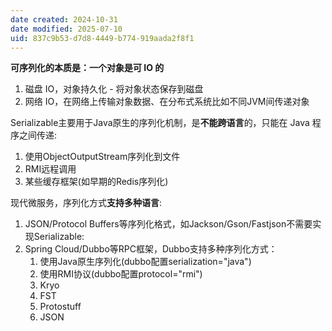 ```yaml
---
date created: 2024-10-31
date modified: 2025-07-10
uid: 837c9b53-d7d8-4449-b774-919aada2f8f1
---
```

**可序列化的本质是：一个对象是可 IO 的**
1. 磁盘 IO，对象持久化 - 将对象状态保存到磁盘
2. 网络 IO，在网络上传输对象数据、在分布式系统比如不同JVM间传递对象

Serializable主要用于Java原生的序列化机制，是**不能跨语言**的，只能在 Java 程序之间传递:

1. 使用ObjectOutputStream序列化到文件
2. RMI远程调用
3. 某些缓存框架(如早期的Redis序列化)

现代微服务，序列化方式**支持多种语言**:

1. JSON/Protocol Buffers等序列化格式，如Jackson/Gson/Fastjson不需要实现Serializable:
2. Spring Cloud/Dubbo等RPC框架，Dubbo支持多种序列化方式：
	1. 使用Java原生序列化(dubbo配置serialization="java")
	2. 使用RMI协议(dubbo配置protocol="rmi")
	3. Kryo
	4. FST
	5. Protostuff
	6. JSON
